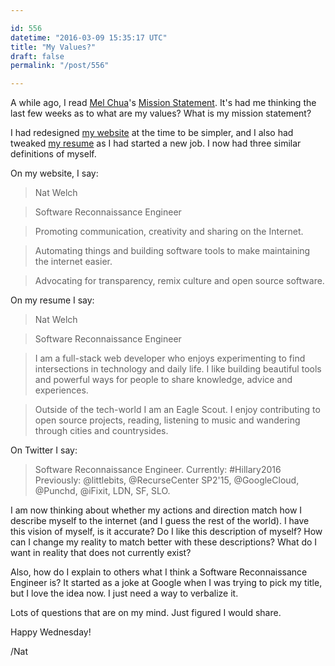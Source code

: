 ```yaml
---

id: 556
datetime: "2016-03-09 15:35:17 UTC"
title: "My Values?"
draft: false
permalink: "/post/556"

---
```


A while ago, I read [Mel Chua](http://melchua.com/)'s [Mission Statement](http://blog.melchua.com/mission/). It's had me thinking the last few weeks as to what are my values? What is my mission statement?

I had redesigned [my website](https://natwelch.com/) at the time to be simpler, and I also had tweaked [my resume](https://resume.natwelch.com/) as I had started a new job. I now had three similar definitions of myself.

On my website, I say:

 > Nat Welch

 > Software Reconnaissance Engineer

 > Promoting communication, creativity and sharing on the Internet.

 > Automating things and building software tools to make maintaining the internet easier.

 > Advocating for transparency, remix culture and open source software.

On my resume I say:

 > Nat Welch

 > Software Reconnaissance Engineer

 > I am a full-stack web developer who enjoys experimenting to find intersections in technology and daily life. I like building beautiful tools and powerful ways for people to share knowledge, advice and experiences.

 > Outside of the tech-world I am an Eagle Scout. I enjoy contributing to open source projects, reading, listening to music and wandering through cities and countrysides.

On Twitter I say:

 > Software Reconnaissance Engineer. Currently: #Hillary2016 Previously: @littlebits, @RecurseCenter SP2'15, @GoogleCloud, @Punchd, @iFixit, LDN, SF, SLO.


I am now thinking about whether my actions and direction match how I describe myself to the internet (and I guess the rest of the world). I have this vision of myself, is it accurate? Do I like this description of myself? How can I change my reality to match better with these descriptions? What do I want in reality that does not currently exist?

Also, how do I explain to others what I think a Software Reconnaissance Engineer is? It started as a joke at Google when I was trying to pick my title, but I love the idea now. I just need a way to verbalize it.

Lots of questions that are on my mind. Just figured I would share.

Happy Wednesday!

/Nat

